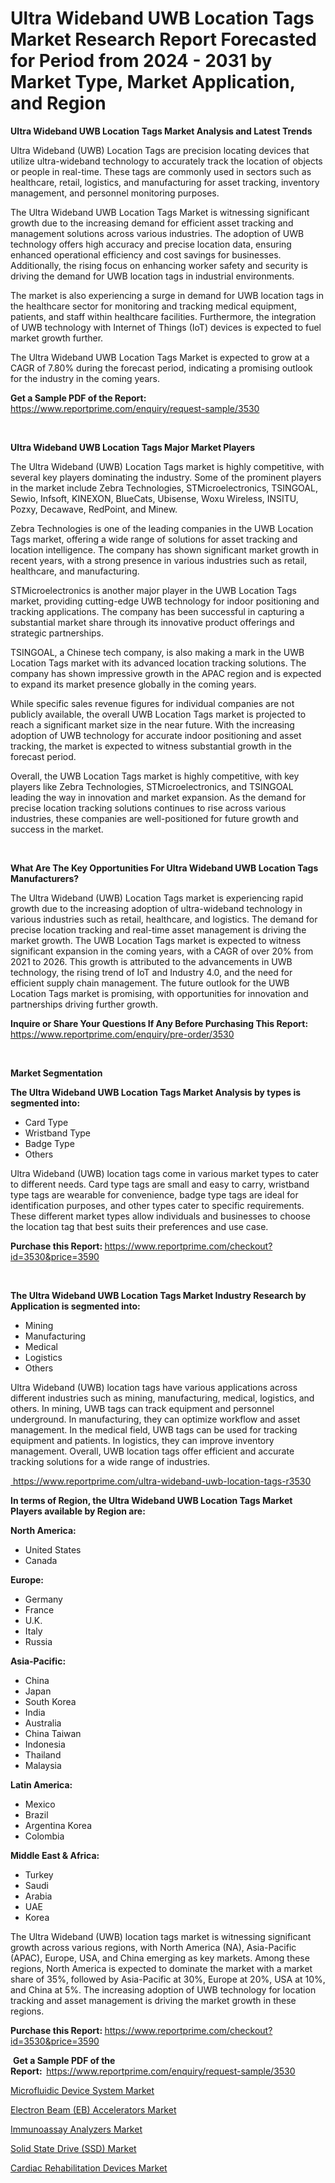 <p><h1>Ultra Wideband UWB Location Tags Market Research Report Forecasted for Period from 2024 -  2031 by Market Type, Market Application, and Region</h1></p><p><strong>Ultra Wideband UWB Location Tags Market Analysis and Latest Trends</strong></p>
<p><p>Ultra Wideband (UWB) Location Tags are precision locating devices that utilize ultra-wideband technology to accurately track the location of objects or people in real-time. These tags are commonly used in sectors such as healthcare, retail, logistics, and manufacturing for asset tracking, inventory management, and personnel monitoring purposes.</p><p>The Ultra Wideband UWB Location Tags Market is witnessing significant growth due to the increasing demand for efficient asset tracking and management solutions across various industries. The adoption of UWB technology offers high accuracy and precise location data, ensuring enhanced operational efficiency and cost savings for businesses. Additionally, the rising focus on enhancing worker safety and security is driving the demand for UWB location tags in industrial environments.</p><p>The market is also experiencing a surge in demand for UWB location tags in the healthcare sector for monitoring and tracking medical equipment, patients, and staff within healthcare facilities. Furthermore, the integration of UWB technology with Internet of Things (IoT) devices is expected to fuel market growth further.</p><p>The Ultra Wideband UWB Location Tags Market is expected to grow at a CAGR of 7.80% during the forecast period, indicating a promising outlook for the industry in the coming years.</p></p>
<p><strong>Get a Sample PDF of the Report:&nbsp;</strong> <a href="https://www.reportprime.com/enquiry/request-sample/3530">https://www.reportprime.com/enquiry/request-sample/3530</a></p>
<p>&nbsp;</p>
<p><strong>Ultra Wideband UWB Location Tags Major Market Players</strong></p>
<p><p>The Ultra Wideband (UWB) Location Tags market is highly competitive, with several key players dominating the industry. Some of the prominent players in the market include Zebra Technologies, STMicroelectronics, TSINGOAL, Sewio, Infsoft, KINEXON, BlueCats, Ubisense, Woxu Wireless, INSITU, Pozxy, Decawave, RedPoint, and Minew.</p><p>Zebra Technologies is one of the leading companies in the UWB Location Tags market, offering a wide range of solutions for asset tracking and location intelligence. The company has shown significant market growth in recent years, with a strong presence in various industries such as retail, healthcare, and manufacturing.</p><p>STMicroelectronics is another major player in the UWB Location Tags market, providing cutting-edge UWB technology for indoor positioning and tracking applications. The company has been successful in capturing a substantial market share through its innovative product offerings and strategic partnerships.</p><p>TSINGOAL, a Chinese tech company, is also making a mark in the UWB Location Tags market with its advanced location tracking solutions. The company has shown impressive growth in the APAC region and is expected to expand its market presence globally in the coming years.</p><p>While specific sales revenue figures for individual companies are not publicly available, the overall UWB Location Tags market is projected to reach a significant market size in the near future. With the increasing adoption of UWB technology for accurate indoor positioning and asset tracking, the market is expected to witness substantial growth in the forecast period.</p><p>Overall, the UWB Location Tags market is highly competitive, with key players like Zebra Technologies, STMicroelectronics, and TSINGOAL leading the way in innovation and market expansion. As the demand for precise location tracking solutions continues to rise across various industries, these companies are well-positioned for future growth and success in the market.</p></p>
<p>&nbsp;</p>
<p><strong>What Are The Key Opportunities For Ultra Wideband UWB Location Tags Manufacturers?</strong></p>
<p><p>The Ultra Wideband (UWB) Location Tags market is experiencing rapid growth due to the increasing adoption of ultra-wideband technology in various industries such as retail, healthcare, and logistics. The demand for precise location tracking and real-time asset management is driving the market growth. The UWB Location Tags market is expected to witness significant expansion in the coming years, with a CAGR of over 20% from 2021 to 2026. This growth is attributed to the advancements in UWB technology, the rising trend of IoT and Industry 4.0, and the need for efficient supply chain management. The future outlook for the UWB Location Tags market is promising, with opportunities for innovation and partnerships driving further growth.</p></p>
<p><strong>Inquire or Share Your Questions If Any Before Purchasing This Report:</strong> <a href="https://www.reportprime.com/enquiry/pre-order/3530">https://www.reportprime.com/enquiry/pre-order/3530</a></p>
<p>&nbsp;</p>
<p><strong>Market Segmentation</strong></p>
<p><strong>The Ultra Wideband UWB Location Tags Market Analysis by types is segmented into:</strong></p>
<p><ul><li>Card Type</li><li>Wristband Type</li><li>Badge Type</li><li>Others</li></ul></p>
<p><p>Ultra Wideband (UWB) location tags come in various market types to cater to different needs. Card type tags are small and easy to carry, wristband type tags are wearable for convenience, badge type tags are ideal for identification purposes, and other types cater to specific requirements. These different market types allow individuals and businesses to choose the location tag that best suits their preferences and use case.</p></p>
<p><strong>Purchase this Report:&nbsp;</strong><a href="https://www.reportprime.com/checkout?id=3530&price=3590">https://www.reportprime.com/checkout?id=3530&price=3590</a></p>
<p>&nbsp;</p>
<p><strong>The Ultra Wideband UWB Location Tags Market Industry Research by Application is segmented into:</strong></p>
<p><ul><li>Mining</li><li>Manufacturing</li><li>Medical</li><li>Logistics</li><li>Others</li></ul></p>
<p><p>Ultra Wideband (UWB) location tags have various applications across different industries such as mining, manufacturing, medical, logistics, and others. In mining, UWB tags can track equipment and personnel underground. In manufacturing, they can optimize workflow and asset management. In the medical field, UWB tags can be used for tracking equipment and patients. In logistics, they can improve inventory management. Overall, UWB location tags offer efficient and accurate tracking solutions for a wide range of industries.</p></p>
<p><a href="https://www.reportprime.com/ultra-wideband-uwb-location-tags-r3530">&nbsp;https://www.reportprime.com/ultra-wideband-uwb-location-tags-r3530</a></p>
<p><strong>In terms of Region, the Ultra Wideband UWB Location Tags Market Players available by Region are:</strong></p>
<p>
    <p> <strong> North America: </strong>
        <ul>
            <li>United States</li>
            <li>Canada</li>
        </ul>
        </p> 
    <p> <strong> Europe: </strong>
        <ul>
            <li>Germany</li>
            <li>France</li>
            <li>U.K.</li>
            <li>Italy</li>
            <li>Russia</li>
        </ul>
        </p> 
    <p> <strong> Asia-Pacific: </strong>
        <ul>
            <li>China</li>
            <li>Japan</li>
            <li>South Korea</li>
            <li>India</li>
            <li>Australia</li>
            <li>China Taiwan</li>
            <li>Indonesia</li>
            <li>Thailand</li>
            <li>Malaysia</li>
        </ul>
        </p> 
    <p> <strong> Latin America: </strong>
        <ul>
            <li>Mexico</li>
            <li>Brazil</li>
            <li>Argentina Korea</li>
            <li>Colombia</li>
        </ul>
        </p> 
    <p> <strong> Middle East & Africa: </strong>
        <ul>
            <li>Turkey</li>
            <li>Saudi</li>
            <li>Arabia</li>
            <li>UAE</li>
            <li>Korea</li>
        </ul>
    </p>
    </p>
<p><p>The Ultra Wideband (UWB) location tags market is witnessing significant growth across various regions, with North America (NA), Asia-Pacific (APAC), Europe, USA, and China emerging as key markets. Among these regions, North America is expected to dominate the market with a market share of 35%, followed by Asia-Pacific at 30%, Europe at 20%, USA at 10%, and China at 5%. The increasing adoption of UWB technology for location tracking and asset management is driving the market growth in these regions.</p></p>
<p><strong>Purchase this Report: </strong><a href="https://www.reportprime.com/checkout?id=3530&price=3590">https://www.reportprime.com/checkout?id=3530&price=3590</a></p>
<p>&nbsp;<strong>Get a Sample PDF of the Report:&nbsp;&nbsp;</strong><a href="https://www.reportprime.com/enquiry/request-sample/3530">https://www.reportprime.com/enquiry/request-sample/3530</a></p>
<p><strong></strong></p>
<p><p><a href="https://medium.com/@othaleffler24/microfluidic-device-system-market-size-is-growing-at-cagr-of-7-4-5a70061232f9">Microfluidic Device System Market</a></p><p><a href="https://github.com/ajohirul8010/Market-Research-Report-List-1/blob/main/electron-beam-eb-accelerators-market.md">Electron Beam (EB) Accelerators Market</a></p><p><a href="https://medium.com/@garyshaw626/global-immunoassay-analyzers-market-is-projected-to-grow-at-a-cagr-of-11-4-a980eb8ae243">Immunoassay Analyzers Market</a></p><p><a href="https://github.com/goodweq44/Market-Research-Report-List-1/blob/main/solid-state-drive-ssd-market.md">Solid State Drive (SSD) Market</a></p><p><a href="https://medium.com/@adribbs56546/global-cardiac-rehabilitation-devices-market-share-and-growth-opportunities-and-market-size-growing-5603e22457a0">Cardiac Rehabilitation Devices Market</a></p></p>